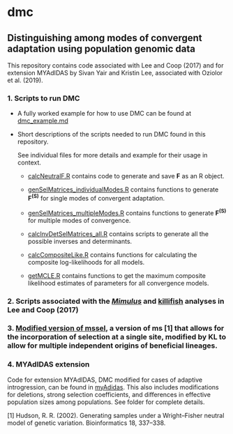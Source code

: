 # dmc
## Distinguishing among modes of convergent adaptation using population genomic data

This repository contains code associated with Lee and Coop (2017) and for extension MYAdIDAS by Sivan Yair and Kristin Lee, associated with Oziolor et al. (2019).

### 1. Scripts to run DMC
+ A fully worked example for how to use DMC can be found at [dmc_example.md](https://github.com/kristinmlee/dmc/blob/master/dmc_example.md)


+ Short descriptions of the scripts needed to run DMC found in this repository.

	See individual files for more details and example for their usage in context.


	+ [calcNeutralF.R](https://github.com/kristinmlee/dmc/blob/master/calcNeutralF.R) contains code to generate and save **F** as an R object.

	+ [genSelMatrices_individualModes.R](https://github.com/kristinmlee/dmc/blob/master/genSelMatrices_individualModes.R) contains functions to generate **F<sup>(S)</sup>** for single modes of convergent adaptation.

	+ [genSelMatrices_multipleModes.R](https://github.com/kristinmlee/dmc/blob/master/genSelMatrices_multipleModes.R) contains functions to generate **F<sup>(S)</sup>** for multiple modes of convergence.

	+ [calcInvDetSelMatrices_all.R](https://github.com/kristinmlee/dmc/blob/master/calcInvDetSelMatrices_all.R) contains scripts to generate all the possible inverses and determinants.

	+ [calcCompositeLike.R](https://github.com/kristinmlee/dmc/blob/master/calcCompositeLike.R) contains functions for calculating the composite log-likelihoods for all models.

	+ [getMCLE.R](https://github.com/kristinmlee/dmc/blob/master/getMCLE.R) contains functions to get the maximum composite likelihood estimates of parameters for all convergence models.


### 2. Scripts associated with the [*Mimulus*](https://github.com/kristinmlee/dmc/tree/master/mimulusAnalysis) and [killifish](https://github.com/kristinmlee/dmc/tree/master/killifishAnalysis) analyses in Lee and Coop (2017)

### 3. [Modified version of mssel](https://github.com/kristinmlee/dmc/tree/master/mssel_modified), a version of ms [1] that allows for the incorporation of selection at a single site, modified by KL to allow for multiple independent origins of beneficial lineages.

### 4. MYAdIDAS extension
Code for extension MYAdIDAS, DMC modified for cases of adaptive introgression, can be found in [myAdidas](https://github.com/kristinmlee/dmc/tree/master/myAdidas). This also includes modifications for deletions, strong selection coefficients, and differences in effective population sizes among populations. See folder for complete details.


[1] Hudson, R. R. (2002). Generating samples under a Wright–Fisher neutral model of genetic variation. Bioinformatics 18, 337–338.

